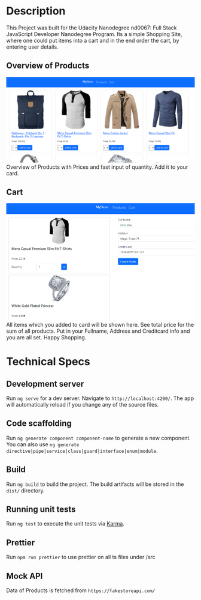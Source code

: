 
# Description

This Project was built for the Udacity Nanodegree nd0067: Full Stack JavaScript Developer Nanodegree Program.
Its a simple Shopping Site, where one could put items into a cart and in the end order the cart, by entering user details.

## Overview of Products
![List of Products](documentation/products.png?raw=true "Title")
Overview of Products with Prices and fast input of quantity. Add it to your card.

## Cart
![Cart](documentation/cart.png?raw=true "Title")
All items which you added to card will be shown here. See total price for the sum of all products.
Put in your Fullname, Address and Creditcard info and you are all set.
Happy Shopping.

# Technical Specs

## Development server

Run `ng serve` for a dev server. Navigate to `http://localhost:4200/`. The app will automatically reload if you change any of the source files.

## Code scaffolding

Run `ng generate component component-name` to generate a new component. You can also use `ng generate directive|pipe|service|class|guard|interface|enum|module`.

## Build

Run `ng build` to build the project. The build artifacts will be stored in the `dist/` directory.

## Running unit tests

Run `ng test` to execute the unit tests via [Karma](https://karma-runner.github.io).

## Prettier
Run `npm run prettier` to use prettier on all ts files under /src

## Mock API
Data of Products is fetched from `https://fakestoreapi.com/`
